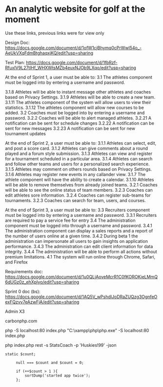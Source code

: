 # An analytic website for golf at the moment

Use these links, previous links were for view only

Design Doc:
https://docs.google.com/document/d/1ofW1cjBhymq0cPrWwI54o_-AeUkVXqFdmBtghaqxjKQ/edit?usp=sharing

Test Plan:
https://docs.google.com/document/d/1fbRzf-RfuxIV9L27tlHf_WHXWtsMZb4euxNJOb9LXqo/edit?usp=sharing


At the end of Sprint 1, a user must be able to:
3.1  The athletes component must be logged into by entering a username and password.

3.1.8  Athletes will be able to instant message other athletes and coaches based on Privacy Settings.
3.1.9  Athletes will be able to create a new team.
3.1.11  The athletes component of the system will allow users to view their statistics.
3.1.12  The athletes component will allow new courses to be added.
3.2     Coaches must be logged into by entering a username and password.
3.2.2   Coaches will be able to alert managed athletes.
3.2.21   A notification can be sent for schedule changes
3.2.22   A notification can be sent for new messages
3.2.23   A notification can be sent for new tournament updates


At the end of Sprint 2, a user must be able to:
3.1.1  Athletes can select, edit, and post a score card.
3.1.2  Athletes can give comments about a round played and a forum style submission.
3.1.3  Athletes can view and register for a  tournament scheduled in a particular area.
3.1.4  Athletes can search and follow other teams and users for a personalized search experience.
3.1.5  Athletes may comment on others rounds based on Privacy Settings.
3.1.6  Athletes may register new events in any callander view.
3.1.7  The athlete component will have the ability to create a calendar.
3.1.10  Athletes will be able to remove themselves from already joined teams.
3.2.1  Coaches will be able to see the online status of team members. 
3.2.3  Coaches can edit athletes sore information.
3.2.4  Coaches can register sub-teams for tournaments.
3.2.3  Coaches can search for team, users, and courses.


At the end of Sprint 3, a user must be able to:
3.3  Recruiters component must be logged into by entering a username and password.
3.3.1  Recruiters are required to pay a service fee for entry 
3.4  The administration component must be logged into through a username and password.
3.4.1  The administration component can display a sales reports and a report of the number of users online at a given time.
3.4.2  During beta 1 the administration can impersonate all users to gain insights on application performance.
3.4.3  The administration can edit client information for data  integrity.
3.4.4  The administration will be able to perform all actions without premium limitations. 
4.1  The system will run online through Chrome, Safari, and Firefox




Requirements doc:
https://docs.google.com/document/d/1u0QLjAoveMcrR1C0fKOROKieLMmQ6dUGz0z_ehXplyo/edit?usp=sharing


Sprint 0 doc (bs):
https://docs.google.com/document/d/1AQ5V_wPshdIJoDRaZUQzg3OgnfeOexFQzvv7eAzwFjA/edit?usp=sharing
 

Admin X3


 
 carbonphp.com
 
 
php -S localhost:80 index.php
"C:\xampp\php\php.exe" -S localhost:80 index.php


 php index.php rest -s StatsCoach -p 'Huskies!99' -json 
 
    static $count;
 
         null === $count and $count = 0;
 
         if (++$count > 1 ){
             sortDump('started app twice');
         };